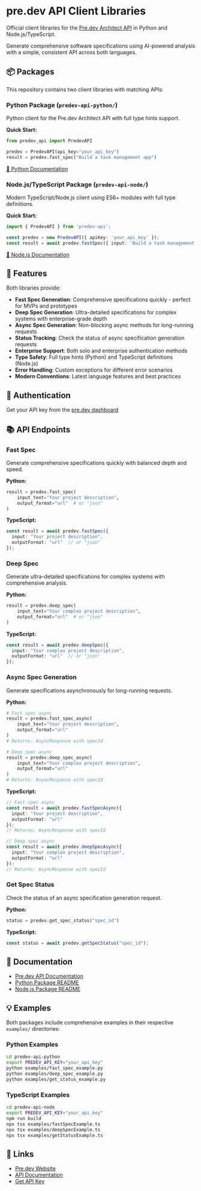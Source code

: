 # pre.dev API Client Libraries

Official client libraries for the [Pre.dev Architect API](https://docs.pre.dev) in Python and Node.js/TypeScript.

Generate comprehensive software specifications using AI-powered analysis with a simple, consistent API across both languages.

## 📦 Packages

This repository contains two client libraries with matching APIs:

### Python Package (`predev-api-python/`)

Python client for the Pre.dev Architect API with full type hints support.

**Quick Start:**
```python
from predev_api import PredevAPI

predev = PredevAPI(api_key="your_api_key")
result = predev.fast_spec("Build a task management app")
```

[📖 Python Documentation](./predev-api-python/README.md)

### Node.js/TypeScript Package (`predev-api-node/`)

Modern TypeScript/Node.js client using ES6+ modules with full type definitions.

**Quick Start:**
```typescript
import { PredevAPI } from 'predev-api';

const predev = new PredevAPI({ apiKey: 'your_api_key' });
const result = await predev.fastSpec({ input: 'Build a task management app' });
```

[📖 Node.js Documentation](./predev-api-node/README.md)

## 🚀 Features

Both libraries provide:

- **Fast Spec Generation**: Comprehensive specifications quickly - perfect for MVPs and prototypes
- **Deep Spec Generation**: Ultra-detailed specifications for complex systems with enterprise-grade depth
- **Async Spec Generation**: Non-blocking async methods for long-running requests
- **Status Tracking**: Check the status of async specification generation requests
- **Enterprise Support**: Both solo and enterprise authentication methods
- **Type Safety**: Full type hints (Python) and TypeScript definitions (Node.js)
- **Error Handling**: Custom exceptions for different error scenarios
- **Modern Conventions**: Latest language features and best practices

## 🔑 Authentication

Get your API key from the [pre.dev dashboard](https://pre.dev/projects/playground)

## 📚 API Endpoints

### Fast Spec

Generate comprehensive specifications quickly with balanced depth and speed.

**Python:**
```python
result = predev.fast_spec(
    input_text="Your project description",
    output_format="url"  # or "json"
)
```

**TypeScript:**
```typescript
const result = await predev.fastSpec({
  input: "Your project description",
  outputFormat: "url"  // or "json"
});
```

### Deep Spec

Generate ultra-detailed specifications for complex systems with comprehensive analysis.

**Python:**
```python
result = predev.deep_spec(
    input_text="Your complex project description",
    output_format="url"  # or "json"
)
```

**TypeScript:**
```typescript
const result = await predev.deepSpec({
  input: "Your complex project description",
  outputFormat: "url"  // or "json"
});
```

### Async Spec Generation

Generate specifications asynchronously for long-running requests.

**Python:**
```python
# Fast spec async
result = predev.fast_spec_async(
    input_text="Your project description",
    output_format="url"
)
# Returns: AsyncResponse with specId

# Deep spec async
result = predev.deep_spec_async(
    input_text="Your complex project description",
    output_format="url"
)
# Returns: AsyncResponse with specId
```

**TypeScript:**
```typescript
// Fast spec async
const result = await predev.fastSpecAsync({
  input: "Your project description",
  outputFormat: "url"
});
// Returns: AsyncResponse with specId

// Deep spec async
const result = await predev.deepSpecAsync({
  input: "Your complex project description",
  outputFormat: "url"
});
// Returns: AsyncResponse with specId
```

### Get Spec Status

Check the status of an async specification generation request.

**Python:**
```python
status = predev.get_spec_status("spec_id")
```

**TypeScript:**
```typescript
const status = await predev.getSpecStatus("spec_id");
```

## 📖 Documentation

- [Pre.dev API Documentation](https://docs.pre.dev)
- [Python Package README](./predev-api-python/README.md)
- [Node.js Package README](./predev-api-node/README.md)

## 💡 Examples

Both packages include comprehensive examples in their respective `examples/` directories:

### Python Examples
```bash
cd predev-api-python
export PREDEV_API_KEY="your_api_key"
python examples/fast_spec_example.py
python examples/deep_spec_example.py
python examples/get_status_example.py
```

### TypeScript Examples
```bash
cd predev-api-node
export PREDEV_API_KEY="your_api_key"
npm run build
npx tsx examples/fastSpecExample.ts
npx tsx examples/deepSpecExample.ts
npx tsx examples/getStatusExample.ts
```

## 🔗 Links

- [Pre.dev Website](https://pre.dev)
- [API Documentation](https://docs.pre.dev)
- [Get API Key](https://pre.dev/projects/playground)
